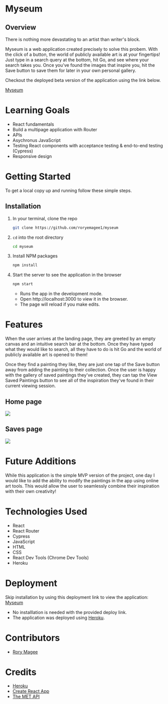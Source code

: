 # Myseum

## Overview

There is nothing more devastating to an artist than writer's block.

Myseum is a web application created precisely to solve this probem.  With the click of a button, the world of publicly available art is at your fingertips!  Just type in a search query at the bottom, hit Go, and see where your search takes you.  Once you've found the images that inspire you, hit the Save button to save them for later in your own personal gallery.

Checkout the deployed beta version of the application using the link below.

[Myseum](https://myseum.herokuapp.com/)

# Learning Goals
- React fundamentals
- Build a multipage application with Router
- APIs
- Asychronus JavaScript
- Testing React components with acceptance testing & end-to-end testing (Cypress)
- Responsive design

# Getting Started
To get a local copy up and running follow these simple steps.

## Installation

1. In your terminal, clone the repo
   ```sh
   git clone https://github.com/roryemagee1/myseum
   ```
2. `cd` into the root directory
    ```sh
   cd myseum
   ```
3. Install NPM packages
   ```sh
   npm install
   ```
4. Start the server to see the application in the browser
   ```sh
   npm start
   ``` 
   - Runs the app in the development mode.
   - Open http://localhost:3000 to view it in the browser.
   - The page will reload if you make edits.

# Features

When the user arrives at the landing page, they are greeted by an empty canvas and an intuitive search bar at the bottom.  Once they have typed what they would like to search, all they have to do is hit Go and the world of publicly available art is opened to them!

Once they find a painting they like, they are just one tap of the Save button away from adding the painting to their collection.  Once the user is happy with the gallery of saved paintings they've created, they can tap the View Saved Paintings button to see all of the inspiration they've found in their current viewing session.

## Home page

![](https://media.giphy.com/media/EC0tqsR5wuiq0qKy5S/giphy.gif)

## Saves page

![](https://media.giphy.com/media/4LQiej0kSnFoWd6IaD/giphy.gif)

# Future Additions

While this application is the simple MVP version of the project, one day I would like to add the ability to modify the paintings in the app using online art tools.  This would allow the user to seamlessly combine their inspiration with their own creativity!

# Technologies Used 
- React
- React Router
- Cypress
- JavaScript
- HTML
- CSS
- React Dev Tools (Chrome Dev Tools)
- Heroku

# Deployment
Skip installation by using this deployment link to view the application: [Myseum](https://myseum.herokuapp.com/)

- No installlation is needed  with the provided deploy link.
- The application was deployed using [Heroku](https://www.heroku.com/).

# Contributors
- [Rory Magee](https://github.com/roryemagee1)

# Credits
- [Heroku](https://www.heroku.com/)
- [Create React App](https://create-react-app.dev/)
- [The MET API](https://metmuseum.github.io/)
